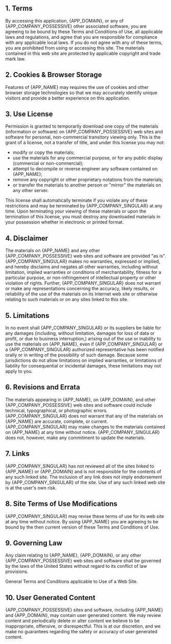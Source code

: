 <webui-data data-page-title="{APP_NAME} Terms & Conditions">
    <template slot="json" name="page-next-page">
        {
            "name":"Privacy",
            "href":"/privacy"
        }
    </template>
</webui-data>

## 1. Terms

<webui-page-segment>

By accessing this application, {APP_DOMAIN}, or any of {APP_COMPANY_POSSESSIVE} other associated software, you are agreeing to be bound by these Terms and Conditions of Use, all applicable laws and regulations, and agree that you are responsible for compliance with any applicable local laws. If you do not agree with any of these terms, you are prohibited from using or accessing this site. The materials contained in this web site are protected by applicable copyright and trade mark law.

</webui-page-segment>

## 2. Cookies & Browser Storage

<webui-page-segment>

Features of {APP_NAME} may requires the use of cookies and other browser storage technologies so that we may accurately identify unique visitors and provide a better experience on this application.

</webui-page-segment>

## 3. Use License

<webui-page-segment>

Permission is granted to temporarily download one copy of the materials (information or software) on {APP_COMPANY_POSSESSIVE} web sites and software for personal, non-commercial transitory viewing only. This is the grant of a license, not a transfer of title, and under this license you may not:

- modify or copy the materials;
- use the materials for any commercial purpose, or for any public display (commercial or non-commercial);
- attempt to decompile or reverse engineer any software contained on {APP_NAME};
- remove any copyright or other proprietary notations from the materials;
- or transfer the materials to another person or "mirror" the materials on any other server.

This license shall automatically terminate if you violate any of these restrictions and may be terminated by {APP_COMPANY_SINGULAR} at any time. Upon terminating your viewing of these materials or upon the termination of this license, you must destroy any downloaded materials in your possession whether in electronic or printed format.

</webui-page-segment>

## 4. Disclaimer

<webui-page-segment>

The materials on {APP_NAME} and any other {APP_COMPANY_POSSESSIVE} web sites and software are provided "as is". {APP_COMPANY_SINGULAR} makes no warranties, expressed or implied, and hereby disclaims and negates all other warranties, including without limitation, implied warranties or conditions of merchantability, fitness for a particular purpose, or non-infringement of intellectual property or other violation of rights. Further, {APP_COMPANY_SINGULAR} does not warrant or make any representations concerning the accuracy, likely results, or reliability of the use of the materials on its Internet web site or otherwise relating to such materials or on any sites linked to this site.

</webui-page-segment>

## 5. Limitations

<webui-page-segment>

In no event shall {APP_COMPANY_SINGULAR} or its suppliers be liable for any damages (including, without limitation, damages for loss of data or profit, or due to business interruption,) arising out of the use or inability to use the materials on {APP_NAME}, even if {APP_COMPANY_SINGULAR} or a {APP_COMPANY_SINGULAR} authorized representative has been notified orally or in writing of the possibility of such damage. Because some jurisdictions do not allow limitations on implied warranties, or limitations of liability for consequential or incidental damages, these limitations may not apply to you.

</webui-page-segment>

## 6. Revisions and Errata

<webui-page-segment>

The materials appearing in {APP_NAME}, on {APP_DOMAIN}, and other {APP_COMPANY_POSSESSIVE} web sites and software could include technical, typographical, or photographic errors. {APP_COMPANY_SINGULAR} does not warrant that any of the materials on {APP_NAME} are accurate, complete, or current. {APP_COMPANY_SINGULAR} may make changes to the materials contained on {APP_NAME} at any time without notice. {APP_COMPANY_SINGULAR} does not, however, make any commitment to update the materials.

</webui-page-segment>

## 7. Links

<webui-page-segment>

{APP_COMPANY_SINGULAR} has not reviewed all of the sites linked to {APP_NAME} or {APP_DOMAIN} and is not responsible for the contents of any such linked site. The inclusion of any link does not imply endorsement by {APP_COMPANY_SINGULAR} of the site. Use of any such linked web site is at the user's own risk.

</webui-page-segment>

## 8. Site Terms of Use Modifications

<webui-page-segment>

{APP_COMPANY_SINGULAR} may revise these terms of use for its web site at any time without notice. By using {APP_NAME} you are agreeing to be bound by the then current version of these Terms and Conditions of Use.

</webui-page-segment>

## 9. Governing Law

<webui-page-segment>

Any claim relating to {APP_NAME}, {APP_DOMAIN}, or any other {APP_COMPANY_POSSESSIVE} web sites and software shall be governed by the laws of the United States without regard to its conflict of law provisions.

General Terms and Conditions applicable to Use of a Web Site.

</webui-page-segment>

## 10. User Generated Content

<webui-page-segment>

{APP_COMPANY_POSSESSIVE} sites and software, including {APP_NAME} and {APP_DOMAIN}, may contain user generated content. We may review content and periodically delete or alter content we believe to be inappropriate, offensive, or disrespectful. This is at our discretion, and we make no guarantees regarding the safety or accuracy of user generated content.

</webui-page-segment>
